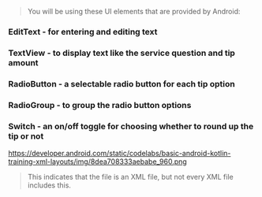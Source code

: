 > You will be using these UI elements that are provided by Android:
### EditText - for entering and editing text
### TextView - to display text like the service question and tip amount
### RadioButton - a selectable radio button for each tip option
### RadioGroup - to group the radio button options
### Switch - an on/off toggle for choosing whether to round up the tip or not

https://developer.android.com/static/codelabs/basic-android-kotlin-training-xml-layouts/img/8dea708333aebabe_960.png


> <!-- this is a comment in XML -->
<!-- this is a
multi-line 
Comment.
And another
Multi-line comment -->

> This indicates that the file is an XML file, but not every XML file includes this.  
<?xml version="1.0" encoding="utf-8"?>